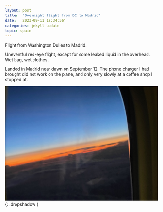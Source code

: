 ```yaml
---
layout: post
title:  "Overnight flight from DC to Madrid"
date:   2023-09-11 12:34:56"
categories: jekyll update
topic: spain
---
```

Flight from Washington Dulles to Madrid.

Uneventful red-eye flight, except for some leaked
liquid in the overhead.  Wet bag, wet clothes.

Landed in Madrid near dawn on September 12.  The phone charger I had brought did not
work on the plane, and only very slowly at a coffee shop I stopped at.

![Dawn viewed from airplane window](/images/spain/2023-09-12/IMG_3011.jpg){: .dropshadow }